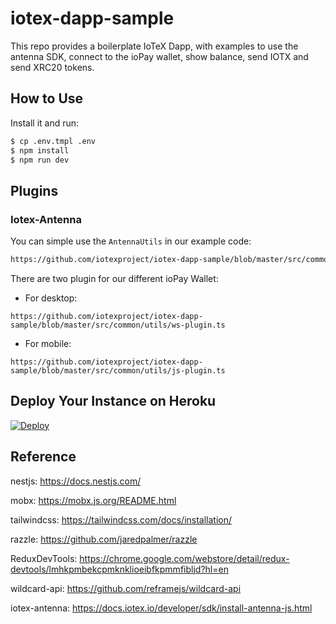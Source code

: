 # iotex-dapp-sample

This repo provides a boilerplate IoTeX Dapp, with examples to use the antenna SDK, connect to the ioPay wallet, show balance, send IOTX and send XRC20 tokens.

## How to Use

Install it and run:

```bash
$ cp .env.tmpl .env
$ npm install
$ npm run dev
```

## Plugins

### Iotex-Antenna

You can simple use the `AntennaUtils` in our example code:

```bash
https://github.com/iotexproject/iotex-dapp-sample/blob/master/src/common/utils/antanna.ts
```

There are two plugin for our different ioPay Wallet:

- For desktop:

```
https://github.com/iotexproject/iotex-dapp-sample/blob/master/src/common/utils/ws-plugin.ts
```

- For mobile:

```
https://github.com/iotexproject/iotex-dapp-sample/blob/master/src/common/utils/js-plugin.ts
```

## Deploy Your Instance on Heroku

<a href="https://heroku.com/deploy?template=https://github.com/iotexproject/iotex-dapp-sample">
  <img src="https://www.herokucdn.com/deploy/button.svg" alt="Deploy">
</a>

## Reference

nestjs: https://docs.nestjs.com/

mobx: https://mobx.js.org/README.html

tailwindcss: https://tailwindcss.com/docs/installation/

razzle: https://github.com/jaredpalmer/razzle

ReduxDevTools: https://chrome.google.com/webstore/detail/redux-devtools/lmhkpmbekcpmknklioeibfkpmmfibljd?hl=en

wildcard-api: https://github.com/reframejs/wildcard-api

iotex-antenna: https://docs.iotex.io/developer/sdk/install-antenna-js.html
